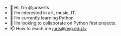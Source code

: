 - 👋 Hi, I’m @juriserts
- 👀 I’m interested in art, music, IT.
- 🌱 I’m currently learning Python.
- 💞️ I’m looking to collaborate on Python first projects.
- 📫 How to reach me juris@pvg.edu.lv

<!---
juriserts/juriserts is a ✨ special ✨ repository because its `README.md` (this file) appears on your GitHub profile.
You can click the Preview link to take a look at your changes.
--->
